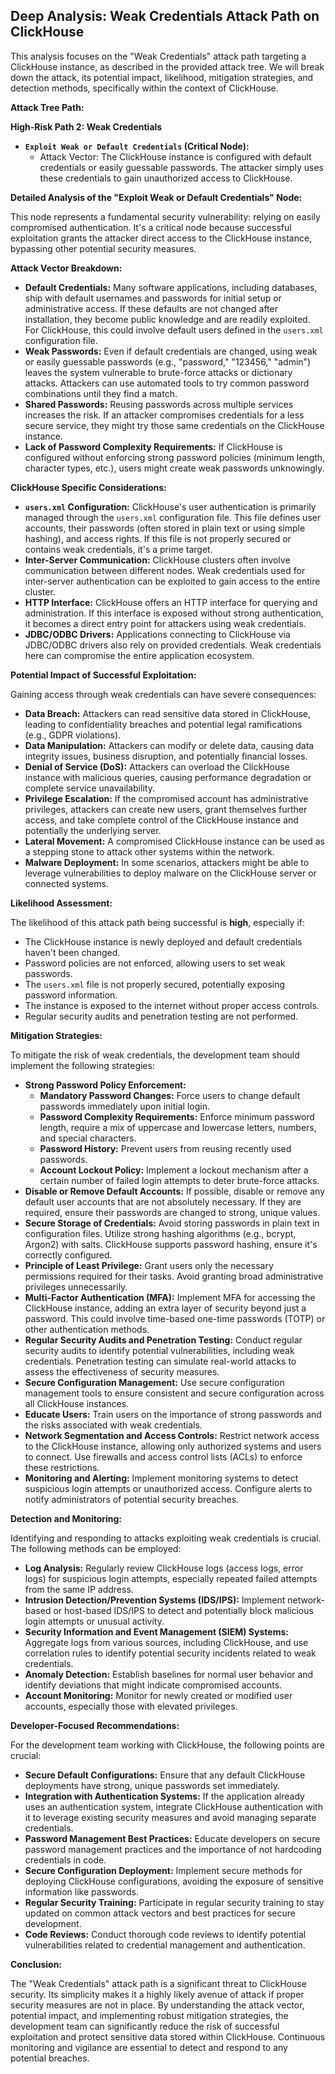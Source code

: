## Deep Analysis: Weak Credentials Attack Path on ClickHouse

This analysis focuses on the "Weak Credentials" attack path targeting a ClickHouse instance, as described in the provided attack tree. We will break down the attack, its potential impact, likelihood, mitigation strategies, and detection methods, specifically within the context of ClickHouse.

**Attack Tree Path:**

**High-Risk Path 2: Weak Credentials**

* **`Exploit Weak or Default Credentials` (Critical Node):**
    * Attack Vector: The ClickHouse instance is configured with default credentials or easily guessable passwords. The attacker simply uses these credentials to gain unauthorized access to ClickHouse.

**Detailed Analysis of the "Exploit Weak or Default Credentials" Node:**

This node represents a fundamental security vulnerability: relying on easily compromised authentication. It's a critical node because successful exploitation grants the attacker direct access to the ClickHouse instance, bypassing other potential security measures.

**Attack Vector Breakdown:**

* **Default Credentials:**  Many software applications, including databases, ship with default usernames and passwords for initial setup or administrative access. If these defaults are not changed after installation, they become public knowledge and are readily exploited. For ClickHouse, this could involve default users defined in the `users.xml` configuration file.
* **Weak Passwords:** Even if default credentials are changed, using weak or easily guessable passwords (e.g., "password," "123456," "admin") leaves the system vulnerable to brute-force attacks or dictionary attacks. Attackers can use automated tools to try common password combinations until they find a match.
* **Shared Passwords:** Reusing passwords across multiple services increases the risk. If an attacker compromises credentials for a less secure service, they might try those same credentials on the ClickHouse instance.
* **Lack of Password Complexity Requirements:**  If ClickHouse is configured without enforcing strong password policies (minimum length, character types, etc.), users might create weak passwords unknowingly.

**ClickHouse Specific Considerations:**

* **`users.xml` Configuration:** ClickHouse's user authentication is primarily managed through the `users.xml` configuration file. This file defines user accounts, their passwords (often stored in plain text or using simple hashing), and access rights. If this file is not properly secured or contains weak credentials, it's a prime target.
* **Inter-Server Communication:** ClickHouse clusters often involve communication between different nodes. Weak credentials used for inter-server authentication can be exploited to gain access to the entire cluster.
* **HTTP Interface:** ClickHouse offers an HTTP interface for querying and administration. If this interface is exposed without strong authentication, it becomes a direct entry point for attackers using weak credentials.
* **JDBC/ODBC Drivers:**  Applications connecting to ClickHouse via JDBC/ODBC drivers also rely on provided credentials. Weak credentials here can compromise the entire application ecosystem.

**Potential Impact of Successful Exploitation:**

Gaining access through weak credentials can have severe consequences:

* **Data Breach:** Attackers can read sensitive data stored in ClickHouse, leading to confidentiality breaches and potential legal ramifications (e.g., GDPR violations).
* **Data Manipulation:**  Attackers can modify or delete data, causing data integrity issues, business disruption, and potentially financial losses.
* **Denial of Service (DoS):**  Attackers can overload the ClickHouse instance with malicious queries, causing performance degradation or complete service unavailability.
* **Privilege Escalation:**  If the compromised account has administrative privileges, attackers can create new users, grant themselves further access, and take complete control of the ClickHouse instance and potentially the underlying server.
* **Lateral Movement:**  A compromised ClickHouse instance can be used as a stepping stone to attack other systems within the network.
* **Malware Deployment:**  In some scenarios, attackers might be able to leverage vulnerabilities to deploy malware on the ClickHouse server or connected systems.

**Likelihood Assessment:**

The likelihood of this attack path being successful is **high**, especially if:

* The ClickHouse instance is newly deployed and default credentials haven't been changed.
* Password policies are not enforced, allowing users to set weak passwords.
* The `users.xml` file is not properly secured, potentially exposing password information.
* The instance is exposed to the internet without proper access controls.
* Regular security audits and penetration testing are not performed.

**Mitigation Strategies:**

To mitigate the risk of weak credentials, the development team should implement the following strategies:

* **Strong Password Policy Enforcement:**
    * **Mandatory Password Changes:** Force users to change default passwords immediately upon initial login.
    * **Password Complexity Requirements:** Enforce minimum password length, require a mix of uppercase and lowercase letters, numbers, and special characters.
    * **Password History:** Prevent users from reusing recently used passwords.
    * **Account Lockout Policy:** Implement a lockout mechanism after a certain number of failed login attempts to deter brute-force attacks.
* **Disable or Remove Default Accounts:**  If possible, disable or remove any default user accounts that are not absolutely necessary. If they are required, ensure their passwords are changed to strong, unique values.
* **Secure Storage of Credentials:** Avoid storing passwords in plain text in configuration files. Utilize strong hashing algorithms (e.g., bcrypt, Argon2) with salts. ClickHouse supports password hashing, ensure it's correctly configured.
* **Principle of Least Privilege:** Grant users only the necessary permissions required for their tasks. Avoid granting broad administrative privileges unnecessarily.
* **Multi-Factor Authentication (MFA):** Implement MFA for accessing the ClickHouse instance, adding an extra layer of security beyond just a password. This could involve time-based one-time passwords (TOTP) or other authentication methods.
* **Regular Security Audits and Penetration Testing:** Conduct regular security audits to identify potential vulnerabilities, including weak credentials. Penetration testing can simulate real-world attacks to assess the effectiveness of security measures.
* **Secure Configuration Management:** Use secure configuration management tools to ensure consistent and secure configuration across all ClickHouse instances.
* **Educate Users:**  Train users on the importance of strong passwords and the risks associated with weak credentials.
* **Network Segmentation and Access Controls:**  Restrict network access to the ClickHouse instance, allowing only authorized systems and users to connect. Use firewalls and access control lists (ACLs) to enforce these restrictions.
* **Monitoring and Alerting:** Implement monitoring systems to detect suspicious login attempts or unauthorized access. Configure alerts to notify administrators of potential security breaches.

**Detection and Monitoring:**

Identifying and responding to attacks exploiting weak credentials is crucial. The following methods can be employed:

* **Log Analysis:** Regularly review ClickHouse logs (access logs, error logs) for suspicious login attempts, especially repeated failed attempts from the same IP address.
* **Intrusion Detection/Prevention Systems (IDS/IPS):** Implement network-based or host-based IDS/IPS to detect and potentially block malicious login attempts or unusual activity.
* **Security Information and Event Management (SIEM) Systems:**  Aggregate logs from various sources, including ClickHouse, and use correlation rules to identify potential security incidents related to weak credentials.
* **Anomaly Detection:**  Establish baselines for normal user behavior and identify deviations that might indicate compromised accounts.
* **Account Monitoring:**  Monitor for newly created or modified user accounts, especially those with elevated privileges.

**Developer-Focused Recommendations:**

For the development team working with ClickHouse, the following points are crucial:

* **Secure Default Configurations:** Ensure that any default ClickHouse deployments have strong, unique passwords set immediately.
* **Integration with Authentication Systems:** If the application already uses an authentication system, integrate ClickHouse authentication with it to leverage existing security measures and avoid managing separate credentials.
* **Password Management Best Practices:**  Educate developers on secure password management practices and the importance of not hardcoding credentials in code.
* **Secure Configuration Deployment:**  Implement secure methods for deploying ClickHouse configurations, avoiding the exposure of sensitive information like passwords.
* **Regular Security Training:**  Participate in regular security training to stay updated on common attack vectors and best practices for secure development.
* **Code Reviews:**  Conduct thorough code reviews to identify potential vulnerabilities related to credential management and authentication.

**Conclusion:**

The "Weak Credentials" attack path is a significant threat to ClickHouse security. Its simplicity makes it a highly likely avenue of attack if proper security measures are not in place. By understanding the attack vector, potential impact, and implementing robust mitigation strategies, the development team can significantly reduce the risk of successful exploitation and protect sensitive data stored within ClickHouse. Continuous monitoring and vigilance are essential to detect and respond to any potential breaches.
